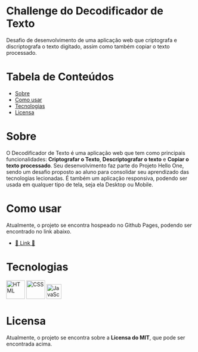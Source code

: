 Challenge do Decodificador de Texto
===

Desafio de desenvolvimento de uma aplicação web que criptografa e discriptografa o texto digitado, assim como também copiar o texto processado.

Tabela de Conteúdos
===

* [Sobre](#Sobre)
* [Como usar](#como-usar)
* [Tecnologias](#tecnologias)
* [Licensa](#licensa)

Sobre
===

O Decodificador de Texto é uma aplicação web que tem como principais funcionalidades: **Criptografar o Texto**, **Descriptografar o texto** e **Copiar o texto processado**. Seu desenvolvimento faz parte do Projeto Hello One, sendo um desafio proposto ao aluno para consolidar seu aprendizado das tecnologias lecionadas. É também um aplicação responsiva, podendo ser usada em qualquer tipo de tela, seja ela Desktop ou Mobile.

Como usar
===

Atualmente, o projeto se encontra hospeado no Github Pages, podendo ser encontrado no link abaixo.

* [🔗 Link 🔗](https://google.com)

Tecnologias
===

<img width="50" src="https://user-images.githubusercontent.com/25181517/192158954-f88b5814-d510-4564-b285-dff7d6400dad.png" alt="HTML" title="HTML"/>
<img width="50" src="https://user-images.githubusercontent.com/25181517/183898674-75a4a1b1-f960-4ea9-abcb-637170a00a75.png" alt="CSS" title="CSS"/>
<img width="40" src="https://user-images.githubusercontent.com/25181517/117447155-6a868a00-af3d-11eb-9cfe-245df15c9f3f.png" alt="JavaScript" title="JavaScript"/>

Licensa
===

Atualmente, o projeto se encontra sobre a **Licensa do MIT**, que pode ser encontrada acima.